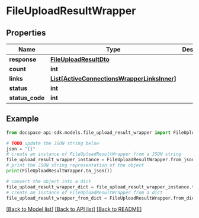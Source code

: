 # FileUploadResultWrapper

## Properties

Name | Type | Description | Notes
------------ | ------------- | ------------- | -------------
**response** | [**FileUploadResultDto**](FileUploadResultDto.md) |  | [optional] 
**count** | **int** |  | [optional] 
**links** | [**List[ActiveConnectionsWrapperLinksInner]**](ActiveConnectionsWrapperLinksInner.md) |  | [optional] 
**status** | **int** |  | [optional] 
**status_code** | **int** |  | [optional] 

## Example

```python
from docspace-api-sdk.models.file_upload_result_wrapper import FileUploadResultWrapper

# TODO update the JSON string below
json = "{}"
# create an instance of FileUploadResultWrapper from a JSON string
file_upload_result_wrapper_instance = FileUploadResultWrapper.from_json(json)
# print the JSON string representation of the object
print(FileUploadResultWrapper.to_json())

# convert the object into a dict
file_upload_result_wrapper_dict = file_upload_result_wrapper_instance.to_dict()
# create an instance of FileUploadResultWrapper from a dict
file_upload_result_wrapper_from_dict = FileUploadResultWrapper.from_dict(file_upload_result_wrapper_dict)
```
[[Back to Model list]](../README.md#documentation-for-models) [[Back to API list]](../README.md#documentation-for-api-endpoints) [[Back to README]](../README.md)



